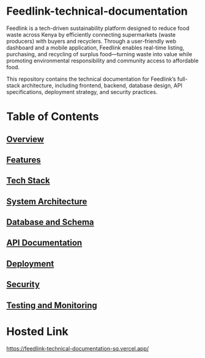 # Feedlink-technical-documentation

Feedlink is a tech-driven sustainability platform designed to reduce food waste across Kenya by efficiently connecting supermarkets (waste producers) with buyers and recyclers. Through a user-friendly web dashboard and a mobile application, Feedlink enables real-time listing, purchasing, and recycling of surplus food—turning waste into value while promoting environmental responsibility and community access to affordable food.

This repository contains the technical documentation for Feedlink’s full-stack architecture, including frontend, backend, database design, API specifications, deployment strategy, and security practices.

# Table of Contents
## [Overview](https://feedlink-technical-documentation-sq.vercel.app/#overview)
## [Features](https://feedlink-technical-documentation-sq.vercel.app/#features)
## [Tech Stack](https://feedlink-technical-documentation-sq.vercel.app/#tech-stack)
## [System Architecture](https://feedlink-technical-documentation-sq.vercel.app/#system)
## [Database and Schema](https://feedlink-technical-documentation-sq.vercel.app/#database)
## [API Documentation](https://feedlink-technical-documentation-sq.vercel.app/#api)
## [Deployment](https://feedlink-technical-documentation-sq.vercel.app/#deployment)
## [Security](https://feedlink-technical-documentation-sq.vercel.app/#security)
## [Testing and Monitoring](https://feedlink-technical-documentation-sq.vercel.app/#testing)

# Hosted Link 
https://feedlink-technical-documentation-sq.vercel.app/
